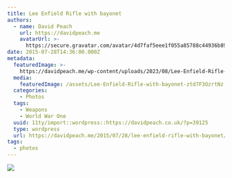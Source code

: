 ```yaml
---
title: Lee Enfield Rifle with bayonet
authors:
  - name: David Peach
    url: https://davidpeach.me
    avatarUrl: >-
      https://secure.gravatar.com/avatar/4d7faf5eee1f055a85788c44936b8995eaab6dfb004e7854ec747ccb272e91ee?s=96&d=mm&r=g
date: 2015-07-28T14:36:00.000Z
metadata:
  featuredImage: >-
    https://davidpeach.me/wp-content/uploads/2023/08/Lee-Enfield-Rifle-with-bayonet.jpg
  media:
    featuredImage: /assets/Lee-Enfield-Rifle-with-bayonet-ztd7F3OzrtNz.jpg
  categories:
    - Photos
  tags:
    - Weapons
    - World War One
  uuid: 11ty/import::wordpress::https://davidpeach.co.uk/?p=39125
  type: wordpress
  url: https://davidpeach.me/2015/07/28/lee-enfield-rifle-with-bayonet/
tags:
  - photos
---
```

[![](/assets/Lee-Enfield-Rifle-with-bayonet-qAhE9YztTD9Y.jpg)](/assets/Lee-Enfield-Rifle-with-bayonet-qAhE9YztTD9Y.jpg)
